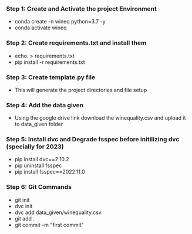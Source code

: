 
### Step 1: Create and Activate the project Environment
* conda create -n wineq python=3.7 -y
* conda activate wineq

### Step 2: Create requirements.txt and install them
* echo. > requirements.txt 
* pip install -r requirements.txt

### Step 3: Create template.py file
* This will generate the project directories and file setup

### Step 4: Add the data given
* Using the google drive link download the winequality.csv and upload it to data_given folder

### Step 5: Install dvc and Degrade fsspec before initilizing dvc (specially for 2023)
* pip install dvc==2.10.2
* pip uninstall fsspec
* pip install fsspec==2022.11.0

### Step 6: Git Commands
* git init
* dvc init
* dvc add data_given/winequality.csv
* git add .
* git commit -m "first commit"